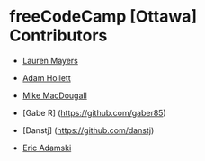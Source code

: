 # freeCodeCamp [Ottawa] Contributors

- [Lauren Mayers](https://github.com/laurenmayers)

- [Adam Hollett](https://github.com/adamhollett)

- [Mike MacDougall](https://github.com/mgmacdougall)

- [Gabe R] (https://github.com/gaber85)

- [Danstj] (https://github.com/danstj)

- [Eric Adamski](https://github.com/ericadamski) 


